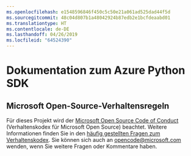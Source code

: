```yaml
---
ms.openlocfilehash: e1548596846f450c5c50e21a061ad525dad44f5d
ms.sourcegitcommit: 48c04d807b1a48042924b87edb2e1bcfdeaabd01
ms.translationtype: HT
ms.contentlocale: de-DE
ms.lasthandoff: 04/26/2019
ms.locfileid: "64524390"
---
```

# <a name="azure-python-sdk-documentation"></a>Dokumentation zum Azure Python SDK

## <a name="microsoft-open-source-code-of-conduct"></a>Microsoft Open-Source-Verhaltensregeln
Für dieses Projekt wird der [Microsoft Open Source Code of Conduct](https://opensource.microsoft.com/codeofconduct/) (Verhaltenskodex für Microsoft Open Source) beachtet.
Weitere Informationen finden Sie in den [häufig gestellten Fragen zum Verhaltenskodex](https://opensource.microsoft.com/codeofconduct/faq/). Sie können sich auch an [opencode@microsoft.com](mailto:opencode@microsoft.com) wenden, wenn Sie weitere Fragen oder Kommentare haben.
